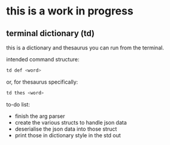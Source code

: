 # this is a work in  progress

## terminal dictionary (td)

this is a dictionary and thesaurus you can run from the terminal.

intended command structure:

```bash
td def <word>
```

or, for thesaurus specifically:

```bash
td thes <word>
```

to-do list:

- finish the arg parser
- create the various structs to handle json data
- deserialise the json data into those struct
- print those in dictionary style in the std out
